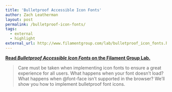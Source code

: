 ```yaml
---
title: 'Bulletproof Accessible Icon Fonts'
author: Zach Leatherman
layout: post
permalink: /bulletproof-icon-fonts/
tags:
  - external
  - highlight
external_url: http://www.filamentgroup.com/lab/bulletproof_icon_fonts.html
---
```


[**Read *Bulletproof Accessible Icon Fonts* on the Filament Group Lab.**](http://www.filamentgroup.com/lab/bulletproof_icon_fonts.html)

> Care must be taken when implementing icon fonts to ensure a great experience for all users. What happens when your font doesn’t load? What happens when @font-face isn’t supported in the browser? We’ll show you how to implement bulletproof font icons.
